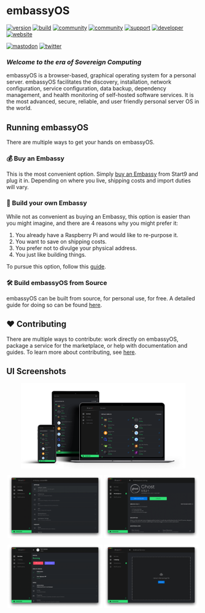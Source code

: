 # embassyOS
[![version](https://img.shields.io/github/v/tag/Start9Labs/embassy-os?color=success)](https://github.com/Start9Labs/embassy-os/releases)
[![build](https://github.com/Start9Labs/embassy-os/actions/workflows/product.yaml/badge.svg)](https://github.com/Start9Labs/embassy-os/actions/workflows/product.yaml)
[![community](https://img.shields.io/badge/community-matrix-yellow)](https://matrix.to/#/#community:matrix.start9labs.com)
[![community](https://img.shields.io/badge/community-telegram-informational)](https://t.me/start9_labs)
[![support](https://img.shields.io/badge/support-docs-important)](https://docs.start9labs.com)
[![developer](https://img.shields.io/badge/developer-matrix-blueviolet)](https://matrix.to/#/#community-dev:matrix.start9labs.com)
[![website](https://img.shields.io/website?down_color=lightgrey&down_message=offline&up_color=green&up_message=online&url=https%3A%2F%2Fstart9labs.com)](https://start9labs.com)

[![mastodon](https://img.shields.io/mastodon/follow/000000001?domain=https%3A%2F%2Fmastodon.start9labs.com&label=Follow&style=social)](http://mastodon.start9labs.com)
[![twitter](https://img.shields.io/twitter/follow/start9labs?label=Follow)](https://twitter.com/start9labs)

### _Welcome to the era of Sovereign Computing_ ###

embassyOS is a browser-based, graphical operating system for a personal server. embassyOS facilitates the discovery, installation, network configuration, service configuration, data backup, dependency management, and health monitoring of self-hosted software services. It is the most advanced, secure, reliable, and user friendly personal server OS in the world.

## Running embassyOS
There are multiple ways to get your hands on embassyOS.

### :moneybag: Buy an Embassy
This is the most convenient option. Simply [buy an Embassy](https://start9.com) from Start9 and plug it in. Depending on where you live, shipping costs and import duties will vary.

### :construction_worker: Build your own Embassy
While not as convenient as buying an Embassy, this option is easier than you might imagine, and there are 4 reasons why you might prefer it:
1. You already have a Raspberry Pi and would like to re-purpose it.
1. You want to save on shipping costs.
1. You prefer not to divulge your physical address.
1. You just like building things.

To pursue this option, follow this [guide](https://start9.com/latest/diy).

### :hammer_and_wrench: Build embassyOS from Source

embassyOS can be built from source, for personal use, for free.
A detailed guide for doing so can be found [here](https://github.com/Start9Labs/embassy-os/blob/master/build/README.md).

## :heart: Contributing
There are multiple ways to contribute: work directly on embassyOS, package a service for the marketplace, or help with documentation and guides. To learn more about contributing, see [here](https://github.com/Start9Labs/embassy-os/blob/master/CONTRIBUTING.md).

## UI Screenshots
<p align="center">
<img src="assets/embassyOS.png" alt="embassyOS" width="85%">
</p>
<p align="center">
<img src="assets/eOS-preferences.png" alt="Embassy Preferences" width="49%">
<img src="assets/eOS-ghost.png" alt="Embassy Ghost Service" width="49%">
</p>
<p align="center">
<img src="assets/eOS-synapse-health-check.png" alt="Embassy Synapse Health Checks" width="49%">
<img src="assets/eOS-sideload.png" alt="Embassy Sideload Service" width="49%">
</p>
